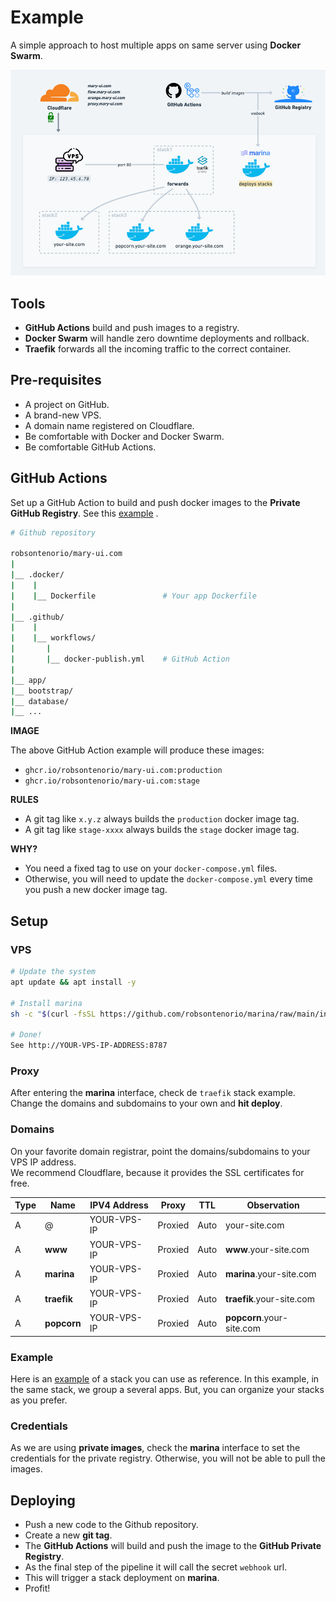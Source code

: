 # Example

A simple approach to host multiple apps on same server using **Docker Swarm**.

![img.png](assets/overview.png)

## Tools

- **GitHub Actions** build and push images to a registry.
- **Docker Swarm** will handle zero downtime deployments and rollback.
- **Traefik** forwards all the incoming traffic to the correct container.

## Pre-requisites

- A project on GitHub.
- A brand-new VPS.
- A domain name registered on Cloudflare.
- Be comfortable with Docker and Docker Swarm.
- Be comfortable GitHub Actions.

## GitHub Actions

Set up a GitHub Action to build and push docker images to the **Private GitHub Registry**. See this  [example](template/github/docker-publish.yml) .

```bash
# Github repository

robsontenorio/mary-ui.com         
|   
|__ .docker/
|    |
|    |__ Dockerfile               # Your app Dockerfile
|
|__ .github/
|    |
|    |__ workflows/
|       |
|       |__ docker-publish.yml    # GitHub Action
|               
|__ app/
|__ bootstrap/
|__ database/
|__ ...
```

**IMAGE**

The above GitHub Action example will produce these images:

- `ghcr.io/robsontenorio/mary-ui.com:production`
- `ghcr.io/robsontenorio/mary-ui.com:stage`

**RULES**

- A git tag like `x.y.z` always builds the `production` docker image tag.
- A git tag like `stage-xxxx` always builds the `stage` docker image tag.

**WHY?**

- You need a fixed tag to use on your `docker-compose.yml` files.
- Otherwise, you will need to update the `docker-compose.yml` every time you push a new docker image tag.

## Setup

### VPS

```bash
# Update the system
apt update && apt install -y 

# Install marina
sh -c "$(curl -fsSL https://github.com/robsontenorio/marina/raw/main/install.sh)"

# Done!
See http://YOUR-VPS-IP-ADDRESS:8787
```

### Proxy

After entering the **marina** interface, check de `traefik` stack example.
Change the domains and subdomains to your own and **hit deploy**.

### Domains

On your favorite domain registrar, point the domains/subdomains to your VPS IP address.  
We recommend Cloudflare, because it provides the SSL certificates for free.

| Type | Name        | IPV4 Address | Proxy   | TTL  | Observation               |
|------|-------------|--------------|---------|------|---------------------------|
| A    | @           | YOUR-VPS-IP  | Proxied | Auto | your-site.com             |
| A    | **www**     | YOUR-VPS-IP  | Proxied | Auto | **www**.your-site.com     |
| A    | **marina**  | YOUR-VPS-IP  | Proxied | Auto | **marina**.your-site.com  |
| A    | **traefik** | YOUR-VPS-IP  | Proxied | Auto | **traefik**.your-site.com |
| A    | **popcorn** | YOUR-VPS-IP  | Proxied | Auto | **popcorn**.your-site.com |

### Example

Here is an [example](template/stack) of a stack you can use as reference.
In this example, in the same stack, we group a several apps. But, you can organize your stacks as you prefer.

### Credentials

As we are using **private images**, check the **marina** interface to set the credentials for the private registry.
Otherwise, you will not be able to pull the images.

## Deploying

- Push a new code to the Github repository.
- Create a new **git tag**.
- The **GitHub Actions** will build and push the image to the **GitHub Private Registry**.
- As the final step of the pipeline it will call the secret `webhook` url.
- This will trigger a stack deployment on **marina**.
- Profit!
